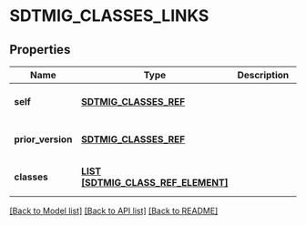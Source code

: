 # SDTMIG_CLASSES_LINKS

## Properties
Name | Type | Description | Notes
------------ | ------------- | ------------- | -------------
**self** | [**SDTMIG_CLASSES_REF**](SdtmigClassesRef.md) |  | [optional] [default to null]
**prior_version** | [**SDTMIG_CLASSES_REF**](SdtmigClassesRef.md) |  | [optional] [default to null]
**classes** | [**LIST [SDTMIG_CLASS_REF_ELEMENT]**](SdtmigClassRefElement.md) |  | [optional] [default to null]

[[Back to Model list]](../README.md#documentation-for-models) [[Back to API list]](../README.md#documentation-for-api-endpoints) [[Back to README]](../README.md)



